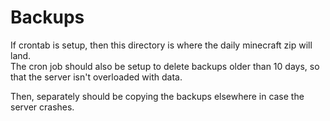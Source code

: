 # Backups

If crontab is setup, then this directory is where the daily minecraft zip will land.  
The cron job should also be setup to delete backups older than 10 days, so that the
server isn't overloaded with data.

Then, separately should be copying the backups elsewhere in case the server crashes.

